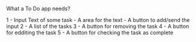What a To Do app needs?

1 - Input Text of some task
    - A area for the text
    - A button to add/send the input
2 - A list of the tasks
3 - A button for removing the task
4 - A button for edditing the task
5 - A button for checking the task as complete
